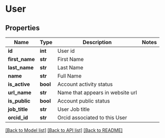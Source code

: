 # User

## Properties
Name | Type | Description | Notes
------------ | ------------- | ------------- | -------------
**id** | **int** | User id | 
**first_name** | **str** | First Name | 
**last_name** | **str** | Last Name | 
**name** | **str** | Full Name | 
**is_active** | **bool** | Account activity status | 
**url_name** | **str** | Name that appears in website url | 
**is_public** | **bool** | Account public status | 
**job_title** | **str** | User Job title | 
**orcid_id** | **str** | Orcid associated to this User | 

[[Back to Model list]](../README.md#documentation-for-models) [[Back to API list]](../README.md#documentation-for-api-endpoints) [[Back to README]](../README.md)


